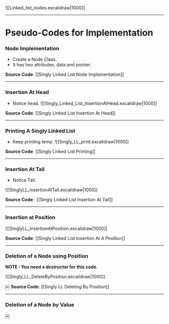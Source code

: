 ![[Linked_list_nodes.excalidraw|1000]]

---
# Pseudo-Codes for Implementation
### Node Implementation
- Create a Node Class.
- It has two attributes, data and pointer.

**Source Code**: [[Singly Linked List Node Implementation]]

---
### Insertion At Head
- Notice head.
![[Singly_Linked_List_InsertionAtHead.excalidraw|1000]]

**Source Code**: [[Singly Linked List Insertion At Head]]

---
### Printing A Singly Linked List
- Keep printing temp.
![[Singly_LL_print.excalidraw|1000]]

**Source Code**: [[Singly Linked List Printing]]

---
### Insertion At Tail
- Notice Tail.


![[SinglyLL_insertionAtTail.excalidraw|1000]]

**Source Code** : [[Singly Linked List Insertion At Tail]]

---
### Insertion at Position

![[SinglyLL_InsertionAtPosition.excalidraw|1000]]

**Source Code**: [[Singly Linked List Insertion At A Position]]

---
### Deletion of a Node using Position

**NOTE : You need a _destructor_ for this code**.

![[Singly_LL_DeleteByPosition.excalidraw|1000]]

​￼
**Source Code**: [[Singly LL Deleting By Position]]

---
### Deletion of a Node by Value



​￼